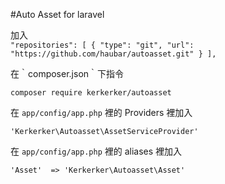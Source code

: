 #Auto Asset for laravel  

  加入    
    ` "repositories": [
        {
            "type": "git",
            "url": "https://github.com/haubar/autoasset.git"
        }
    ], ` 
    
  在｀composer.json｀下指令
  
  `composer require kerkerker/autoasset` 
  
  在 `app/config/app.php` 裡的 Providers 裡加入
  
  `'Kerkerker\Autoasset\AssetServiceProvider'`
  
  在 `app/config/app.php` 裡的 aliases 裡加入
  
  ` 'Asset'  => 'Kerkerker\Autoasset\Asset' `
  
